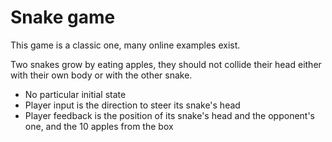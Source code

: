 # Snake game

This game is a classic one, many online examples exist.

Two snakes grow by eating apples, they should not collide their head either with their own body or with the other snake. 

- No particular initial state
- Player input is the direction to steer its snake's head
- Player feedback is the position of its snake's head and the opponent's one, and the 10 apples from the box
